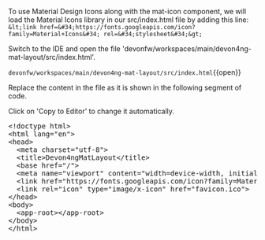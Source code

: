 To use Material Design Icons along with the mat-icon component, we will load the Material Icons library in our src/index.html file by adding this line: `&lt;link href=&#34;https://fonts.googleapis.com/icon?family=Material+Icons&#34; rel=&#34;stylesheet&#34;&gt;`


Switch to the IDE and open the file 'devonfw/workspaces/main/devon4ng-mat-layout/src/index.html'.

`devonfw/workspaces/main/devon4ng-mat-layout/src/index.html`{{open}}


Replace the content in the file as it is shown in the following segment of code.


Click on 'Copy to Editor' to change it automatically.

<pre class="file" data-filename="devonfw/workspaces/main/devon4ng-mat-layout/src/index.html" data-target="insert" data-marker="private static final long serialVersionUID = 1L;">
&lt;!doctype html&gt;
&lt;html lang=&#34;en&#34;&gt;
&lt;head&gt;
  &lt;meta charset=&#34;utf-8&#34;&gt;
  &lt;title&gt;Devon4ngMatLayout&lt;/title&gt;
  &lt;base href=&#34;/&#34;&gt;
  &lt;meta name=&#34;viewport&#34; content=&#34;width=device-width, initial-scale=1&#34;&gt;
  &lt;link href=&#34;https://fonts.googleapis.com/icon?family=Material+Icons&#34; rel=&#34;stylesheet&#34;&gt;
  &lt;link rel=&#34;icon&#34; type=&#34;image/x-icon&#34; href=&#34;favicon.ico&#34;&gt;
&lt;/head&gt;
&lt;body&gt;
  &lt;app-root&gt;&lt;/app-root&gt;
&lt;/body&gt;
&lt;/html&gt;
</pre>

